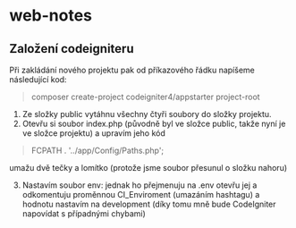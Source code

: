 # web-notes

## Založení codeigniteru

Při zakládání nového projektu pak od příkazového řádku napíšeme následující kod:

> composer create-project codeigniter4/appstarter project-root


1) Ze složky public vytáhnu všechny čtyři soubory do složky projektu.
2) Otevřu si soubor index.php (původně byl ve složce public, takže nyní je ve složce projektu) a upravím jeho kód
> FCPATH . '../app/Config/Paths.php';

  umažu dvě tečky a lomítko (protože jsme soubor přesunul o složku nahoru)

3) Nastavím soubor env:
jednak ho přejmenuju na .env
otevřu jej a odkomentuju proměnnou CI_Enviroment (umazáním hashtagu) a hodnotu nastavím na development (díky tomu mně bude CodeIgniter napovídat s případnými chybami)



##
